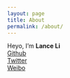 ```yaml
---
layout: page
title: About
permalink: /about/
---
```


Heyo, I’m **Lance Li**  
[Github](https://web.archive.org/web/20141218180810/https://github.com/lanceli)  
[Twitter](https://web.archive.org/web/20141218180810/http://twitter.com/ilanceli)  
[Weibo](https://web.archive.org/web/20141218180810/http://weibo.com/i/ilanceli)